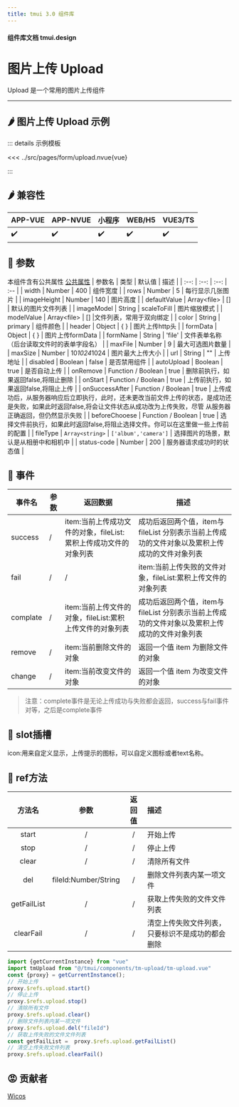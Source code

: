 ```yaml
---
title: tmui 3.0 组件库
---
```


<script setup>
import webview from '../components/mobileWebview.vue'
</script>

#### 组件库文档 tmui.design

# 图片上传 Upload
Upload 是一个常用的图片上传组件

---

## :hot_pepper: 图片上传 Upload 示例

<webview url="https://tmui.design/h5/#/pages/form/upload"></webview>

::: details 示例模板

<<< ../src/pages/form/upload.nvue{vue}

:::

## :hot_pepper: 兼容性

| APP-VUE | APP-NVUE | 小程序 | WEB/H5 | VUE3/TS |
| --- | --- | --- | --- | --- |
| :heavy_check_mark: | :heavy_check_mark: | :heavy_check_mark: | :heavy_check_mark: | :heavy_check_mark: |

## :seedling: 参数

本组件含有公共属性 [公共属性](/doc/spec/组件公共样式.md)
| 参数名 | 类型 | 默认值 | 描述 |
| :--: | :--: | :--: | :-- |
| width | Number | 400 | 组件宽度 |
| rows | Number | 5 | 每行显示几张图片 |
| imageHeight | Number | 140 | 图片高度 |
| defaultValue | Array\<file> | [] | 默认的图片文件列表 |
| imageModel | String | scaleToFill | 图片缩放模式 |
| modelValue | Array\<file> | [] |文件列表，常用于双向绑定 |
| color | String | primary | 组件颜色 | 
| header | Object | { } | 图片上传http头 |
| formData | Object | { } | 图片上传formData |
| formName<Badge type="danger" text="v3.0.83+" vertical="middle" /> | String | 'file' | 文件表单名称（后台读取文件时的表单字段名） |
| maxFile | Number | 9 | 最大可选图片数量 |
| maxSize | Number | 10*1024*1024 | 图片最大上传大小 |
| url | String | "" | 上传地址 |
| disabled | Boolean | false | 是否禁用组件 |
| autoUpload | Boolean | true | 是否自动上传 |
| onRemove | Function / Boolean | true | 删除前执行，如果返回false,将阻止删除 |
| onStart | Function / Boolean | true | 上传前执行，如果返回false,将阻止上传 |
| onSuccessAfter | Function / Boolean | true | 上传成功后，从服务器响应后立即执行，此时，还未更改当前文件上传的状态，是成功还是失败，如果此时返回false,将会让文件状态从成功改为上传失败，尽管 从服务器正确返回，但仍然显示失败 |
| beforeChooese | Function / Boolean | true | 选择文件前执行，如果此时返回false,将阻止选择文件。你可以在这里做一些上传前的配置 |
| fileType | `Array<string>` | `['album','camera']` | 选择图片的场景，默认是从相册中和相机中 |
| status-code | Number | 200 | 服务器请求成功时的状态值 |


## :rose: 事件

| 事件名 | 参数 | 返回数据 | 描述 |
| --- | --- | --- | --- |
| success | / | item:当前上传成功文件的对象，fileList:累积上传成功文件的对象列表 | 成功后返回两个值，item与fileList 分别表示当前上传成功的文件对象以及累积上传成功的文件对象列表 |
| fail | / | / |item:当前上传失败的文件对象，fileList:累积上传文件的对象列表 | 失败后返回两个值，item与fileList 分别表示当前上传成功的文件对象以及累积上传失败的文件对象列表 |
| complate | / | item:当前上传文件的对象，fileList:累积上传文件的对象列表 | 成功后返回两个值，item与fileList 分别表示当前上传成功的文件对象以及累积上传成功的文件对象列表 |
| remove | / | item:当前删除文件的对象 | 返回一个值 item 为删除文件的对象 |
| change | / | item:当前改变文件的对象 | 返回一个值 item 为改变文件的对象 |
> 注意：complete事件是无论上传成功与失败都会返回，success与fail事件对等，之后是complete事件

## :corn: slot插槽
icon<Badge type="danger" text="v3.0.77+" vertical="middle" />:用来自定义显示，上传提示的图标，可以自定义图标或者text名称。

## :green_salad: ref方法

| 方法名 | 参数 | 返回值 | 描述 |
| :--: | :--: | :--: | :-- |
| start | / | / | 开始上传 |
| stop | / | / | 停止上传 |
| clear | / | / | 清除所有文件 |
| del | fileId:Number/String | / | 删除文件列表内某一项文件 |
| getFailList | / | / | 获取上传失败的文件文件列表 |
| clearFail | / | / | 清空上传失败文件列表，只要标识不是成功的都会删除 |

```ts
import {getCurrentInstance} from "vue"
import tmUpload from "@/tmui/components/tm-upload/tm-upload.vue"
const {proxy} = getCurrentInstance();
// 开始上传
proxy.$refs.upload.start()
// 停止上传
proxy.$refs.upload.stop()
// 清除所有文件
proxy.$refs.upload.clear()
// 删除文件列表内某一项文件
proxy.$refs.upload.del("fileId")
// 获取上传失败的文件文件列表
const getFailList =  proxy.$refs.upload.getFailList()
// 清空上传失败文件列表
proxy.$refs.upload.clearFail()

```


## :rage: 贡献者

[Wicos](http://wicos.me)